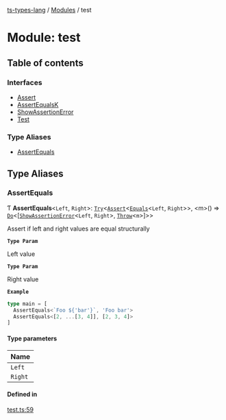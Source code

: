 [ts-types-lang](../README.md) / [Modules](../modules.md) / test

# Module: test

## Table of contents

### Interfaces

- [Assert](../interfaces/test.Assert.md)
- [AssertEqualsK](../interfaces/test.AssertEqualsK.md)
- [ShowAssertionError](../interfaces/test.ShowAssertionError.md)
- [Test](../interfaces/test.Test.md)

### Type Aliases

- [AssertEquals](test.md#assertequals)

## Type Aliases

### AssertEquals

Ƭ **AssertEquals**<`Left`, `Right`\>: [`Try`](../interfaces/exception.Try.md)<[`Assert`](../interfaces/test.Assert.md)<[`Equals`](util.md#equals)<`Left`, `Right`\>\>, <m\>() => [`Do`](../interfaces/effect.Do.md)<[[`ShowAssertionError`](../interfaces/test.ShowAssertionError.md)<`Left`, `Right`\>, [`Throw`](../interfaces/exception.Throw.md)<`m`\>]\>\>

Assert if left and right values are equal structurally

**`Type Param`**

Left value

**`Type Param`**

Right value

**`Example`**

```ts
type main = [
  AssertEquals<`Foo ${'bar'}`, 'Foo bar'>
  AssertEquals<[2, ...[3, 4]], [2, 3, 4]>
]
```

#### Type parameters

| Name |
| :------ |
| `Left` |
| `Right` |

#### Defined in

[test.ts:59](https://github.com/phenax/ts-types-runtime-environment/blob/e75a5a1/stdlib/test.ts#L59)
